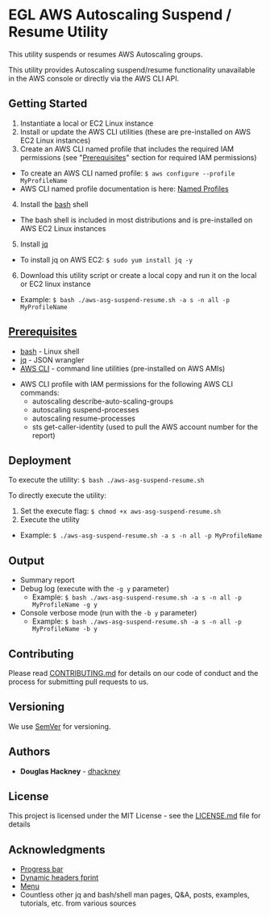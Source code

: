 # EGL AWS Autoscaling Suspend / Resume Utility

This utility suspends or resumes AWS Autoscaling groups. 

This utility provides Autoscaling suspend/resume functionality unavailable in the AWS console or directly via the AWS CLI API. 

## Getting Started

1. Instantiate a local or EC2 Linux instance
2. Install or update the AWS CLI utilities (these are pre-installed on AWS EC2 Linux instances) 
3. Create an AWS CLI named profile that includes the required IAM permissions (see "[Prerequisites](#prerequisites)" section for required IAM permissions)
  * To create an AWS CLI named profile: `$ aws configure --profile MyProfileName`
  * AWS CLI named profile documentation is here: [Named Profiles](http://docs.aws.amazon.com/cli/latest/userguide/cli-multiple-profiles.html)
4. Install the [bash](https://www.gnu.org/software/bash/) shell
  * The bash shell is included in most distributions and is pre-installed on AWS EC2 Linux instances
5. Install [jq](https://github.com/stedolan/jq) 
  * To install jq on AWS EC2: `$ sudo yum install jq -y`
6. Download this utility script or create a local copy and run it on the local or EC2 linux instance
  * Example: `$ bash ./aws-asg-suspend-resume.sh -a s -n all -p MyProfileName`  

## [Prerequisites](#prerequisites)

* [bash](https://www.gnu.org/software/bash/) - Linux shell 
* [jq](https://github.com/stedolan/jq) - JSON wrangler
* [AWS CLI](https://aws.amazon.com/cli/) - command line utilities (pre-installed on AWS AMIs) 
- AWS CLI profile with IAM permissions for the following AWS CLI commands:  
  - autoscaling describe-auto-scaling-groups  
  - autoscaling suspend-processes  
  - autoscaling resume-processes    
  - sts get-caller-identity  (used to pull the AWS account number for the report)


## Deployment

To execute the utility:
  `$ bash ./aws-asg-suspend-resume.sh`  

To directly execute the utility:
  1. Set the execute flag: `$ chmod +x aws-asg-suspend-resume.sh`
  2. Execute the utility
  * Example: `$ ./aws-asg-suspend-resume.sh -a s -n all -p MyProfileName`    

## Output

* Summary report 
* Debug log (execute with the `-g y` parameter)  
  * Example: `$ bash ./aws-asg-suspend-resume.sh -a s -n all -p MyProfileName -g y`  
* Console verbose mode (run with the `-b y` parameter)  
  * Example: `$ bash ./aws-asg-suspend-resume.sh -a s -n all -p MyProfileName -b y`  

## Contributing

Please read [CONTRIBUTING.md](https://gist.github.com/PurpleBooth/b24679402957c63ec426) for details on our code of conduct and the process for submitting pull requests to us.

## Versioning

We use [SemVer](http://semver.org/) for versioning. 

## Authors

* **Douglas Hackney** - [dhackney](https://github.com/dhackney)

## License

This project is licensed under the MIT License - see the [LICENSE.md](https://github.com/Enterprise-Group-Ltd/egl-utilities/blob/master/LICENSE) file for details

## Acknowledgments

* [Progress bar](https://stackoverflow.com/questions/238073/how-to-add-a-progress-bar-to-a-shell-script)  
* [Dynamic headers fprint](https://stackoverflow.com/questions/5799303/print-a-character-repeatedly-in-bash)
* [Menu](https://stackoverflow.com/questions/30182086/how-to-use-goto-statement-in-shell-script)
* Countless other jq and bash/shell man pages, Q&A, posts, examples, tutorials, etc. from various sources  

